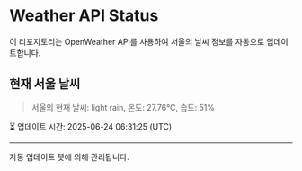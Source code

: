 
# Weather API Status

이 리포지토리는 OpenWeather API를 사용하여 서울의 날씨 정보를 자동으로 업데이트합니다.

## 현재 서울 날씨
> 서울의 현재 날씨: light rain, 온도: 27.76°C, 습도: 51%

⏳ 업데이트 시간: 2025-06-24 06:31:25 (UTC)

---
자동 업데이트 봇에 의해 관리됩니다.
